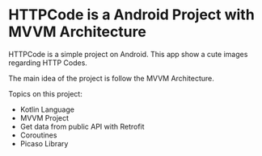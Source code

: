 # HTTPCode is a Android Project with MVVM Architecture

HTTPCode is a simple project on Android. This app show a cute images regarding HTTP Codes.

The main idea of the project is follow the MVVM Architecture.

Topics on this project:
  - Kotlin Language 
  - MVVM Project
  - Get data from public API with Retrofit
  - Coroutines 
  - Picaso Library
